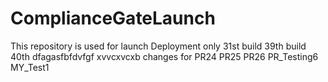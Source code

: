 # ComplianceGateLaunch
This repository is used for launch Deployment only
31st build
39th build
40th
dfagasfbfdvfgf
xvvcxvcxb
changes for PR24
PR25
PR26
PR_Testing6
MY_Test1
